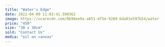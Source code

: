 ```yaml
---
title: "Water's Edge"
date: 2022-04-09 11:03:41.598362
image: https://ucarecdn.com/0b96ee9a-a851-4f5e-9289-bda01e597b54/water-s-edge.jpg
price: "450"
size: "30 x 30cm"
sold: "Contact Us"
media: "oil on canvas"
---
```


